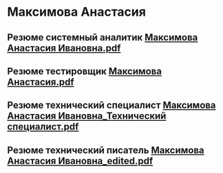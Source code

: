 # Максимова Анастасия 
## Резюме системный аналитик [Максимова Анастасия Ивановна.pdf](https://github.com/user-attachments/files/19234900/default.pdf)
## Резюме тестировщик [Максимова Анастасия.pdf](https://github.com/user-attachments/files/19234901/default.pdf)
## Резюме технический специалист [Максимова Анастасия Ивановна_Технический специалист.pdf](https://github.com/user-attachments/files/19234915/_.pdf)
## Резюме технический писатель [Максимова Анастасия Ивановна_edited.pdf](https://github.com/user-attachments/files/19234943/_edited.pdf)


